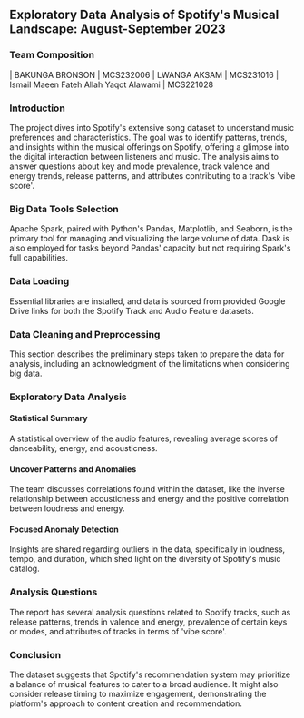 ## Exploratory Data Analysis of Spotify's Musical Landscape: August-September 2023
### Team Composition
| BAKUNGA BRONSON | MCS232006
| LWANGA AKSAM | MCS231016
| Ismail Maeen Fateh Allah Yaqot Alawami | MCS221028
### Introduction
The project dives into Spotify's extensive song dataset to understand music preferences and characteristics. The goal was to identify patterns, trends, and insights within the musical offerings on Spotify, offering a glimpse into the digital interaction between listeners and music. The analysis aims to answer questions about key and mode prevalence, track valence and energy trends, release patterns, and attributes contributing to a track's 'vibe score'.

### Big Data Tools Selection
Apache Spark, paired with Python's Pandas, Matplotlib, and Seaborn, is the primary tool for managing and visualizing the large volume of data. Dask is also employed for tasks beyond Pandas' capacity but not requiring Spark's full capabilities.

### Data Loading
Essential libraries are installed, and data is sourced from provided Google Drive links for both the Spotify Track and Audio Feature datasets.

### Data Cleaning and Preprocessing
This section describes the preliminary steps taken to prepare the data for analysis, including an acknowledgment of the limitations when considering big data.

### Exploratory Data Analysis
#### Statistical Summary
A statistical overview of the audio features, revealing average scores of danceability, energy, and acousticness.

#### Uncover Patterns and Anomalies
The team discusses correlations found within the dataset, like the inverse relationship between acousticness and energy and the positive correlation between loudness and energy.

#### Focused Anomaly Detection
Insights are shared regarding outliers in the data, specifically in loudness, tempo, and duration, which shed light on the diversity of Spotify's music catalog.
### Analysis Questions
The report has several analysis questions related to Spotify tracks, such as release patterns, trends in valence and energy, prevalence of certain keys or modes, and attributes of tracks in terms of 'vibe score'.

### Conclusion
The dataset suggests that Spotify's recommendation system may prioritize a balance of musical features to cater to a broad audience. It might also consider release timing to maximize engagement, demonstrating the platform's approach to content creation and recommendation.

